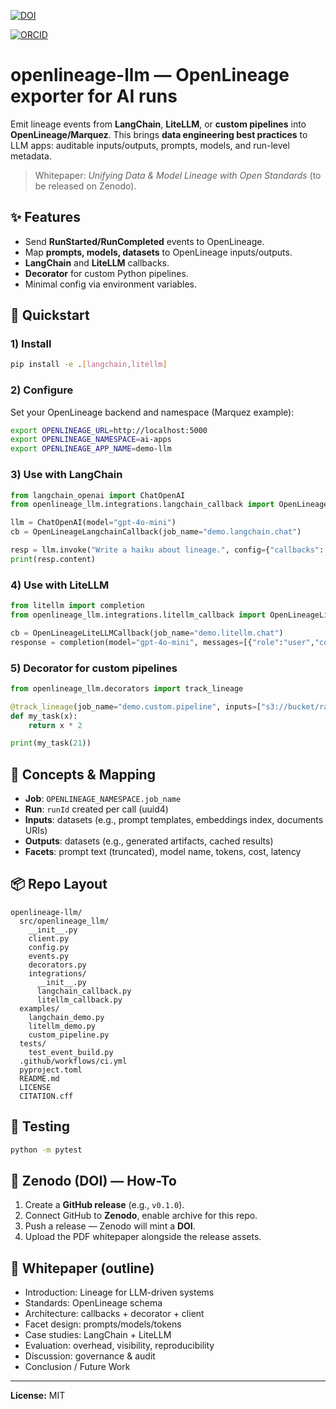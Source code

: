 [![DOI](https://zenodo.org/badge/DOI/10.5281/zenodo.17394175.svg)](https://doi.org/10.5281/zenodo.17394175)

[![ORCID](https://img.shields.io/badge/ORCID-0009--0009--6833--0050-brightgreen)](https://orcid.org/0009-0009-6833-0050)

# openlineage-llm — OpenLineage exporter for AI runs

Emit lineage events from **LangChain**, **LiteLLM**, or **custom pipelines** into **OpenLineage/Marquez**.
This brings **data engineering best practices** to LLM apps: auditable inputs/outputs, prompts, models,
and run-level metadata.

> Whitepaper: *Unifying Data & Model Lineage with Open Standards* (to be released on Zenodo).

## ✨ Features
- Send **RunStarted/RunCompleted** events to OpenLineage.
- Map **prompts, models, datasets** to OpenLineage inputs/outputs.
- **LangChain** and **LiteLLM** callbacks.
- **Decorator** for custom Python pipelines.
- Minimal config via environment variables.

## 🚀 Quickstart

### 1) Install
```bash
pip install -e .[langchain,litellm]
```

### 2) Configure
Set your OpenLineage backend and namespace (Marquez example):
```bash
export OPENLINEAGE_URL=http://localhost:5000
export OPENLINEAGE_NAMESPACE=ai-apps
export OPENLINEAGE_APP_NAME=demo-llm
```

### 3) Use with LangChain
```python
from langchain_openai import ChatOpenAI
from openlineage_llm.integrations.langchain_callback import OpenLineageLangchainCallback

llm = ChatOpenAI(model="gpt-4o-mini")
cb = OpenLineageLangchainCallback(job_name="demo.langchain.chat")

resp = llm.invoke("Write a haiku about lineage.", config={"callbacks": [cb]})
print(resp.content)
```

### 4) Use with LiteLLM
```python
from litellm import completion
from openlineage_llm.integrations.litellm_callback import OpenLineageLiteLLMCallback

cb = OpenLineageLiteLLMCallback(job_name="demo.litellm.chat")
response = completion(model="gpt-4o-mini", messages=[{"role":"user","content":"hello"}], callbacks=[cb])
```

### 5) Decorator for custom pipelines
```python
from openlineage_llm.decorators import track_lineage

@track_lineage(job_name="demo.custom.pipeline", inputs=["s3://bucket/raw.csv"], outputs=["s3://bucket/preds.parquet"])
def my_task(x):
    return x * 2

print(my_task(21))
```

## 🧱 Concepts & Mapping
- **Job**: `OPENLINEAGE_NAMESPACE.job_name`
- **Run**: `runId` created per call (uuid4)
- **Inputs**: datasets (e.g., prompt templates, embeddings index, documents URIs)
- **Outputs**: datasets (e.g., generated artifacts, cached results)
- **Facets**: prompt text (truncated), model name, tokens, cost, latency

## 📦 Repo Layout
```
openlineage-llm/
  src/openlineage_llm/
    __init__.py
    client.py
    config.py
    events.py
    decorators.py
    integrations/
      __init__.py
      langchain_callback.py
      litellm_callback.py
  examples/
    langchain_demo.py
    litellm_demo.py
    custom_pipeline.py
  tests/
    test_event_build.py
  .github/workflows/ci.yml
  pyproject.toml
  README.md
  LICENSE
  CITATION.cff
```

## 🧪 Testing
```bash
python -m pytest
```

## 🧭 Zenodo (DOI) — How-To
1. Create a **GitHub release** (e.g., `v0.1.0`).
2. Connect GitHub to **Zenodo**, enable archive for this repo.
3. Push a release — Zenodo will mint a **DOI**.
4. Upload the PDF whitepaper alongside the release assets.

## 📄 Whitepaper (outline)
- Introduction: Lineage for LLM-driven systems
- Standards: OpenLineage schema
- Architecture: callbacks + decorator + client
- Facet design: prompts/models/tokens
- Case studies: LangChain + LiteLLM
- Evaluation: overhead, visibility, reproducibility
- Discussion: governance & audit
- Conclusion / Future Work

---

**License:** MIT
